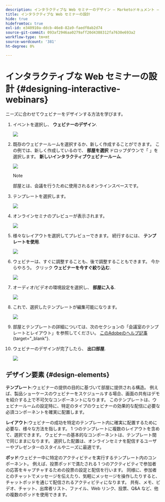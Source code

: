 ```yaml
---
description: インタラクティブな Web セミナーのデザイン — Marketoドキュメント — 製品ドキュメント
title: インタラクティブな Web セミナーの設計
hide: true
hidefromtoc: true
exl-id: e340910a-ddcb-46e8-82a9-faedf0ab2d74
source-git-commit: 093af2946aa0279aff20d4388312fa7630e693a2
workflow-type: tm+mt
source-wordcount: '381'
ht-degree: 0%

---
```


# インタラクティブな Web セミナーの設計 {#designing-interactive-webinars}

ニーズに合わせてウェビナーをデザインする方法を学びます。

1. イベントを選択し、 **ウェビナーのデザイン**.

   ![](assets/designing-interactive-webinars-1.png)

1. 既存のウェビナールームを選択するか、新しく作成することができます。 この例では、新しく作成しているので、 **部屋を選択** ドロップダウンで「 」を選択します。 **新しいインタラクティブウェビナールーム**.

   ![](assets/designing-interactive-webinars-2.png)

   >[!NOTE]
   >
   >部屋とは、会議を行うために使用されるオンラインスペースです。

1. テンプレートを選択します。

   ![](assets/designing-interactive-webinars-3.png)

1. オンラインセミナのプレビューが表示されます。

   ![](assets/designing-interactive-webinars-4.png)

1. 様々なレイアウトを選択してプレビューできます。 続行するには、 **テンプレートを使用**.

   ![](assets/designing-interactive-webinars-5.png)

1. ウェビナーは、すぐに調整することも、後で調整することもできます。 今からやろう。 クリック **ウェビナーを今すぐ絞り込む**.

   ![](assets/designing-interactive-webinars-6.png)

1. オーディオ/ビデオの環境設定を選択し、 **部屋に入る**.

   ![](assets/designing-interactive-webinars-7.png)

1. これで、選択したテンプレートが編集可能になります。

   ![](assets/designing-interactive-webinars-8.png)

1. 部屋とテンプレートの詳細については、次のセクションの「会議室のテンプレートとレイアウト」を参照してください。 [このAdobeのヘルプ記事](https://helpx.adobe.com/in/adobe-connect/using/creating-arranging-meetings.html#creating_and_arranging_meetings){target="_blank"}.

1. ウェビナーのデザインが完了したら、 **出口部屋**.

   ![](assets/designing-interactive-webinars-9.png)

## デザイン要素 {#design-elements}

**テンプレート**:ウェビナーの提供の目的に基づいて部屋に提供される構造。 例えば、製品ショーケースのウェビナーをスケジュールする場合、画面の共有はデモを紹介する上で不可欠なコンポーネントになります。 このテンプレートは、ウェビナールームの設定時に、特定のタイプのウェビナーの効果的な配信に必要な必須コンポーネントを確実に配置します。

**レイアウト**:ウェビナーの成功を特定のテンプレート内に確実に配置するために必要な、様々な方法を指します。 1 つのテンプレートに複数のレイアウトを含めて、選択できます。 ウェビナーの基本的なコンポーネントは、テンプレート間で同じままになります。 選択した配置は、オンラインセミナを配信するユーザーやプレゼンターのスタイルやニーズに最適です。

**ポッド**:ウェビナー中に特定のアクティビティを実行するテンプレート内のコンポーネント。 例えば、投票ポッドで満たされる 1 つのアクティビティで参加者の応答をキャプチャするための投票の設定と配信を行います。 同様に、参加者とのチャットでメッセージを伝えたり、気軽にメッセージを操作したりすると、チャットポッドを通じて配信されるアクティビティになります。 共有、メモ、ビデオ、チャット、出席者リスト、ファイル、Web リンク、投票、Q&amp;A など、他の複数のポッドを使用できます。
